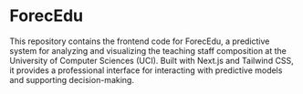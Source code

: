 # ForecEdu
This repository contains the frontend code for ForecEdu, a predictive system for analyzing and visualizing the teaching staff composition at the University of Computer Sciences (UCI). Built with Next.js and Tailwind CSS, it provides a professional interface for interacting with predictive models and supporting decision-making.

